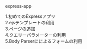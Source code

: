 express-app

1.初めてのExpressアプリ  
2.ejsテンプレートの利用  
3.ページの追加  
4.クエリーパラメーターの利用  
5.Body Parserにによるフォームの利用